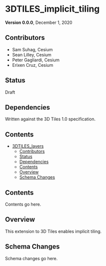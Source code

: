 # 3DTILES_implicit_tiling

**Version 0.0.0**, December 1, 2020

## Contributors

* Sam Suhag, Cesium
* Sean Lilley, Cesium
* Peter Gagliardi, Cesium
* Erixen Cruz, Cesium

## Status

Draft

## Dependencies

Written against the 3D Tiles 1.0 specification.

## Contents

- [3DTILES_layers](#3dtiles_layers)
  - [Contributors](#contributors)
  - [Status](#status)
  - [Dependencies](#dependencies)
  - [Contents](#contents)
  - [Overview](#overview)
  - [Schema Changes](#schema-changes)

## Contents
Contents go here.
## Overview

This extension to 3D Tiles enables implicit tiling. 

## Schema Changes
Schema changes go here.
